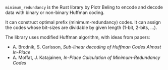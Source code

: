 `minimum_redundancy` is the Rust library by Piotr Beling to encode and decode data
with binary or non-binary Huffman coding.

It can construct optimal prefix (minimum-redundancy) codes.
It can assign the codes whose bit-sizes are dividable by given length (1-bit, 2-bits, ...).
<!--- or even uses tree degree given. --->

The library uses modified Huffman algorithm, with ideas from papers:
- A. Brodnik, S. Carlsson, *Sub-linear decoding of Huffman Codes Almost In-Place*
- A. Moffat, J. Katajainen, *In-Place Calculation of Minimum-Redundancy Codes*

